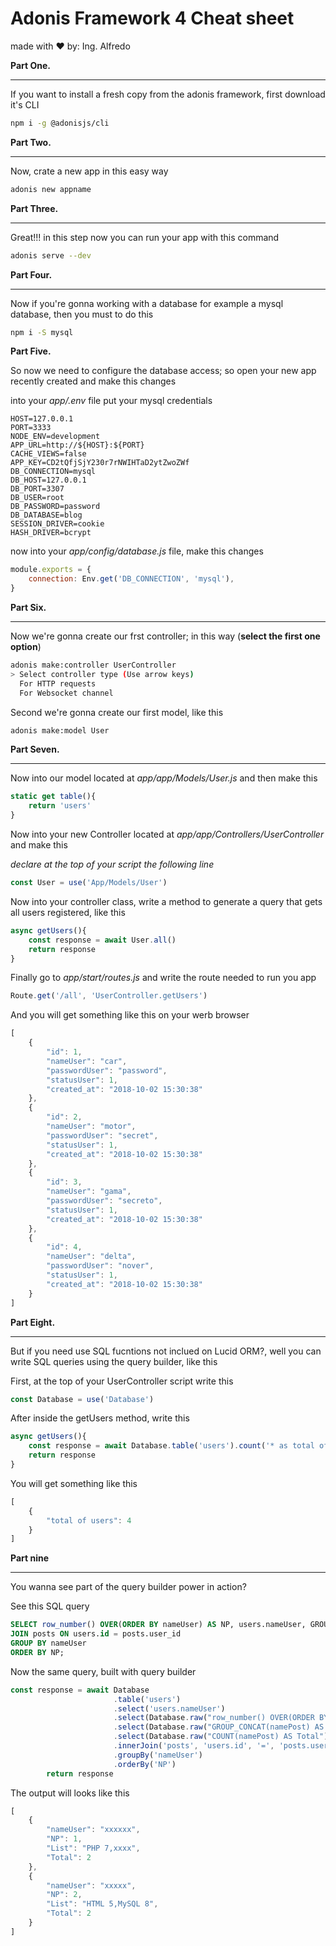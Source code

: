 # Adonis Framework 4 Cheat sheet

made with ❤️ by: Ing. Alfredo



**Part One.**

_________________



If you want to install a fresh copy from the adonis framework, first download it's CLI 

```bash
npm i -g @adonisjs/cli
```



**Part Two.**

_________



Now, crate a new app in this easy way

```bash
adonis new appname
```



**Part Three.**

______



Great!!! in this step now you can run your app with this command

```bash
adonis serve --dev
```



**Part Four.**

_____



Now if you're gonna working with a database for example a mysql database, then you must to do this

```bash
npm i -S mysql
```



**Part Five.**



So now we need to configure the database access; so open your new app recently created and make this changes

into your *app/.env* file put your mysql credentials

```env
HOST=127.0.0.1
PORT=3333
NODE_ENV=development
APP_URL=http://${HOST}:${PORT}
CACHE_VIEWS=false
APP_KEY=CD2tQfjSjY230r7rNWIHTaD2ytZwoZWf
DB_CONNECTION=mysql
DB_HOST=127.0.0.1
DB_PORT=3307
DB_USER=root
DB_PASSWORD=password
DB_DATABASE=blog
SESSION_DRIVER=cookie
HASH_DRIVER=bcrypt
```



now into your *app/config/database.js* file, make this changes

```js
module.exports = {
    connection: Env.get('DB_CONNECTION', 'mysql'),
}
```



**Part Six.**

_____



Now we're gonna create our frst controller; in this way (**select the first one option**)

```bash
adonis make:controller UserController
> Select controller type (Use arrow keys)
  For HTTP requests
  For Websocket channel
```



Second we're gonna create our first model, like this

```bash
adonis make:model User
```



**Part Seven.**

_____



Now into our model located at *app/app/Models/User.js* and then make this

```javascript
static get table(){
    return 'users'
}
```



Now into your new Controller located at *app/app/Controllers/UserController* and make this

*declare at the top of your script the following line*

```javascript
const User = use('App/Models/User')
```



Now into your controller class, write a method to generate a query that gets all users registered, like this

```javascript
async getUsers(){
    const response = await User.all()
    return response
}
```



Finally go to *app/start/routes.js* and write the route needed to run you app

```javascript
Route.get('/all', 'UserController.getUsers')
```

 

And you will get something like this on your werb browser

```javascript
[
    {
        "id": 1,
        "nameUser": "car",
        "passwordUser": "password",
        "statusUser": 1,
        "created_at": "2018-10-02 15:30:38"
    },
    {
        "id": 2,
        "nameUser": "motor",
        "passwordUser": "secret",
        "statusUser": 1,
        "created_at": "2018-10-02 15:30:38"
    },
    {
        "id": 3,
        "nameUser": "gama",
        "passwordUser": "secreto",
        "statusUser": 1,
        "created_at": "2018-10-02 15:30:38"
    },
    {
        "id": 4,
        "nameUser": "delta",
        "passwordUser": "nover",
        "statusUser": 1,
        "created_at": "2018-10-02 15:30:38"
    }
]
```



**Part Eight.**

_____



But if you need use SQL fucntions not inclued on Lucid ORM?, well you can write SQL queries using the query builder, like this



First, at the top of your UserController script write this

```javascript
const Database = use('Database')
```



After inside the getUsers method, write this

```javascript
async getUsers(){
    const response = await Database.table('users').count('* as total of Users')
    return response
}
```



You will get something like this

```javascript
[
    {
    	"total of users": 4
    }
]
```



**Part nine**

_______



You wanna see part of the query builder power in action?



See this SQL query

```sql
SELECT row_number() OVER(ORDER BY nameUser) AS NP, users.nameUser, GROUP_CONCAT(namePost) AS List, COUNT(namePost) AS Total
JOIN posts ON users.id = posts.user_id
GROUP BY nameUser
ORDER BY NP;
```



Now the same query, built with query builder

```javascript
const response = await Database
					   .table('users')
					   .select('users.nameUser')
					   .select(Database.raw("row_number() OVER(ORDER BY nameUser) AS NP"))
					   .select(Database.raw("GROUP_CONCAT(namePost) AS List"))
					   .select(Database.raw("COUNT(namePost) AS Total"))
					   .innerJoin('posts', 'users.id', '=', 'posts.user_id')
					   .groupBy('nameUser')
					   .orderBy('NP')
		return response
```



The output will looks like this

```javascript
[
    {
        "nameUser": "xxxxxx",
        "NP": 1,
        "List": "PHP 7,xxxx",
        "Total": 2
    },
    {
        "nameUser": "xxxxx",
        "NP": 2,
        "List": "HTML 5,MySQL 8",
        "Total": 2
    }
]
```

